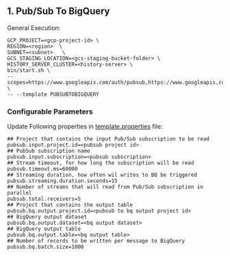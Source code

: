 ## 1. Pub/Sub To BigQuery

General Execution:

```
GCP_PROJECT=<gcp-project-id> \
REGION=<region>  \
SUBNET=<subnet>   \
GCS_STAGING_LOCATION=<gcs-staging-bucket-folder> \
HISTORY_SERVER_CLUSTER=<history-server> \
bin/start.sh \
--scopes=https://www.googleapis.com/auth/pubsub,https://www.googleapis.com/auth/bigquery \
-- --template PUBSUBTOBIGQUERY
```

### Configurable Parameters
Update Following properties in  [template.properties](../../../../../../../resources/template.properties) file:
```
## Project that contains the input Pub/Sub subscription to be read
pubsub.input.project.id=<pubsub project id>
## PubSub subscription name
pubsub.input.subscription=<pubsub subscription>
## Stream timeout, for how long the subscription will be read
pubsub.timeout.ms=60000
## Streaming duration, how often wil writes to BQ be triggered
pubsub.streaming.duration.seconds=15
## Number of streams that will read from Pub/Sub subscription in parallel
pubsub.total.receivers=5
## Project that contains the output table
pubsub.bq.output.project.id=<pubsub to bq output project id>
## BigQuery output dataset
pubsub.bq.output.dataset=<bq output dataset>
## BigQuery output table
pubsub.bq.output.table=<bq output table>
## Number of records to be written per message to BigQuery
pubsub.bq.batch.size=1000
```
